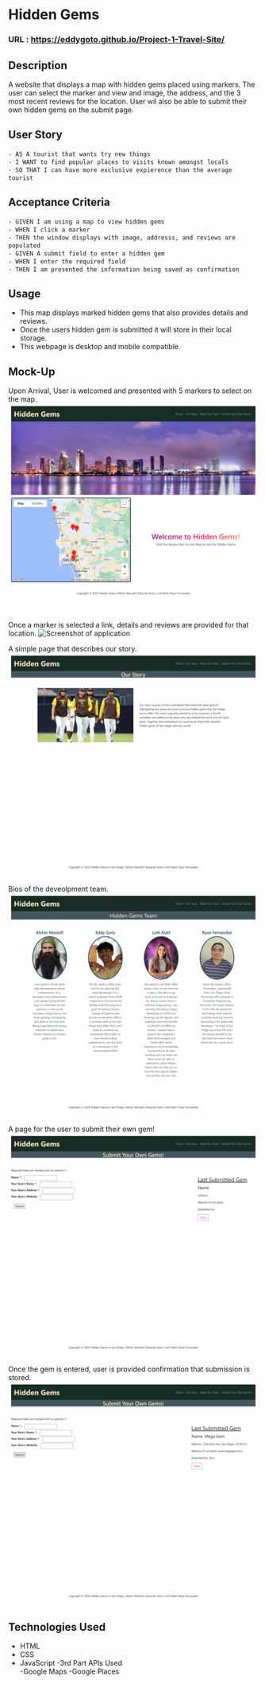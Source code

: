 # Hidden Gems

### URL : https://eddygoto.github.io/Project-1-Travel-Site/

## Description

A website that displays a map with hidden gems placed using markers. The user can select the marker and view and image, the address, and the 3 most recent reviews for the location. User wil also be able to submit their own hidden gems on the submit page.

## User Story

```
- AS A tourist that wants try new things
- I WANT to find popular places to visits known amongst locals
- SO THAT I can have more exclusive expierence than the average tourist
```

## Acceptance Criteria

```
- GIVEN I am using a map to view hidden gems
- WHEN I click a marker
- THEN the window displays with image, addresss, and reviews are populated
- GIVEN A submit field to enter a hidden gem
- WHEN I enter the required field
- THEN I am presented the information being saved as confirmation
```

## Usage

- This map displays marked hidden gems that also provides details and reviews.
- Once the users hidden gem is submitted it will store in their local storage.
- This webpage is desktop and mobile compatible.

## Mock-Up

Upon Arrival, User is welcomed and presented with 5 markers to select on the map.
![Screenshot of application](./assets/images/Mock-Up/homepage.png)

Once a marker is selected a link, details and reviews are provided for that location.
![Screenshot of application](./assets/images/Mock-Up/marker-selected.png)

A simple page that describes our story.
![Screenshot of application](./assets/images/Mock-Up/ourstory.png)

Bios of the deveolpment team.
![Screenshot of application](./assets/images/Mock-Up/Meet-our-team.png)

A page for the user to submit their own gem!
![Screenshot of application](./assets/images/Mock-Up/submit-empty.png)

Once the gem is entered, user is provided confirmation that submission is stored.
![Screenshot of application](./assets/images/Mock-Up/submit-saved.png)

## Technologies Used

- HTML
- CSS
- JavaScript
-3rd Part APIs Used  
    -Google Maps
    -Google Places
